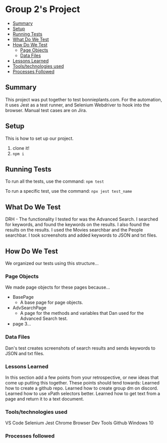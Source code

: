 # Group 2's Project

- [Summary](#summary)
- [Setup](#setup)
- [Running Tests](#running-tests)
- [What Do We Test](#what-do-we-test)
- [How Do We Test](#how-do-we-test)
  - [Page Objects](#page-objects)
  - [Data Files](#data-files)
- [Lessons Learned](#lessons-learned)
- [Tools/technologies used](#tools-technologies-used)
- [Processes Followed](#processes-followed)

## Summary

This project was put together to test bonnieplants.com. For the automation, it uses Jest as a test
runner, and Selenium Webdriver to hook into the browser. Manual test cases are on Jira. 

## Setup

This is how to set up our project.

1. clone it!
1. `npm i`

## Running Tests

To run all the tests, use the command: `npm test`

To run a specific test, use the command: `npx jest test_name`

## What Do We Test

DRH - The functionality I tested for was the Advanced Search. I searched for keywords, and found the keywords on the results. I also found the results on the results. I used the Movies searchbar and the People searchbar. I took screenshots and added keywords to JSON and txt files.

## How Do We Test

We organized our tests using this structure...

### Page Objects

We made page objects for these pages because...

- BasePage
  - A base page for page objects.
- AdvSearchPage
  - A page for the methods and variables that Dan used for the Advanced Search test.
- page 3...

### Data Files

Dan's test creates screenshots of search results and sends keywords to JSON and txt files.

### Lessons Learned
In this section add a few points from your retrospective, or new ideas that come up putting this together. These points should tend towards:
Learned how to create a github repo.
Learned how to create group dm on discord.
Learned how to use xPath selectors better.
Learned how to get text from a page and return it to a text document.

### Tools/technologies used
VS Code
Selenium
Jest
Chrome
Browser Dev Tools
Github
Windows 10


### Processes followed
